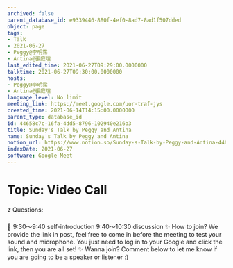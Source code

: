 ```yaml
---
archived: false
parent_database_id: e9339446-880f-4ef0-8ad7-8ad1f507dded
object: page
tags:
- Talk
- 2021-06-27
- Peggy@李明霈
- Antina@張庭瑄
last_edited_time: 2021-06-27T09:29:00.0000000
talktime: 2021-06-27T09:30:00.0000000
hosts:
- Peggy@李明霈
- Antina@張庭瑄
language_level: No limit
meeting_link: https://meet.google.com/uor-traf-jys
created_time: 2021-06-14T14:15:00.0000000
parent_type: database_id
id: 44658c7c-16fa-4dd5-8796-102940e216b3
title: Sunday's Talk by Peggy and Antina
name: Sunday's Talk by Peggy and Antina
notion_url: https://www.notion.so/Sunday-s-Talk-by-Peggy-and-Antina-44658c7c16fa4dd58796102940e216b3
indexDate: 2021-06-27
software: Google Meet
---
```


# Topic: Video Call  
❓
Questions:
   
   
   
   
   
📅
9:30～9:40 self-introduction
9:40～10:30 discussion
✨
How to join?
We provide the link in post, feel free to come in before the meeting to test your sound and microphone. You just need to log in to your Google and click the link, then you are all set!
✨
Wanna join?
Comment below to let me know if you are going to be a speaker or listener :)

